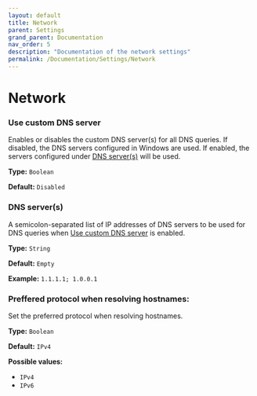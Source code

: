 ```yaml
---
layout: default
title: Network
parent: Settings
grand_parent: Documentation
nav_order: 5
description: "Documentation of the network settings"
permalink: /Documentation/Settings/Network
---
```


# Network

### Use custom DNS server

Enables or disables the custom DNS server(s) for all DNS queries. If disabled, the DNS servers configured in Windows are used. If enabled, the servers configured under [DNS server(s)](#dns-servers) will be used.

**Type:** `Boolean`

**Default:** `Disabled`

### DNS server(s)

A semicolon-separated list of IP addresses of DNS servers to be used for DNS queries when [Use custom DNS server](#use-custom-dns-server) is enabled.

**Type:** `String`

**Default:** `Empty`

**Example:** `1.1.1.1; 1.0.0.1`

### Preffered protocol when resolving hostnames:

Set the preferred protocol when resolving hostnames.

**Type:** `Boolean`

**Default:** `IPv4`

**Possible values:**

- `IPv4`
- `IPv6`
